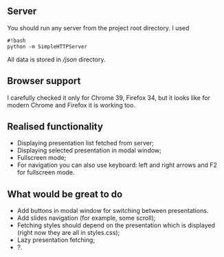 ## Server ##
You should run any server from the project root directory. I used

```
#!bash
python -m SimpleHTTPServer
```

All data is stored in */json* directory.

## Browser support ##
I carefully checked it only for Chrome 39, Firefox 34, but it looks like for modern Chrome and Firefox it is working too.

## Realised functionality ##

* Displaying presentation list fetched from server;
* Displaying selected presentation in modal window;
* Fullscreen mode;
* For navigation you can also use keyboard: left and right arrows and F2 for fullscreen mode. 

## What would be great to do ##
* Add buttons in modal window for switching between presentations. 
* Add slides navigation (for example, some scroll);
* Fetching styles should depend on the presentation which is displayed (right now they are all in styles.css);
* Lazy presentation fetching;
* ?.
